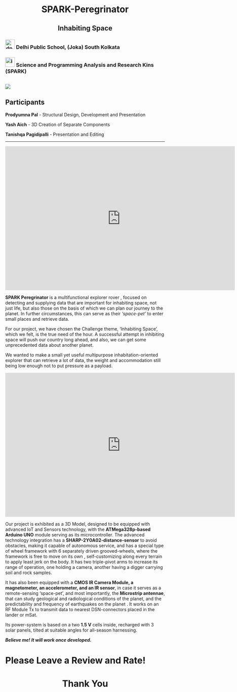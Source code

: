 <h1 style="text-align:center;">SPARK-Peregrinator</h1>

<h2 style="text-align:center;">Inhabiting Space</h2>

### <img src="https://dpsjoka.com/wp-content/uploads/2019/12/dps-society-1.jpg" alt="dps" width="30"> Delhi Public School, (Joka) South Kolkata

### <img src="https://raw.githubusercontent.com/SparkScratch-P/Home/main/favicon.ico" alt="ico" width="30"> Science and Programming Analysis and Research Kins (SPARK)

![](https://img.shields.io/badge/license-Attribution%20ShareAlike%203.0-green.svg)
---

## Participants

**Prodyumna Pal** - Structural Design, Development and Presentation

**Yash Aich** - 3D Creation of Separate Components

**Tanishqa Pagidipalli** - Presentation and Editing

---

<iframe align="center" width="725" height="453" src="https://www.tinkercad.com/embed/6w9dvYGZyTJ?editbtn=1" frameborder="0" marginwidth="0" marginheight="0" scrolling="no"></iframe>



**SPARK Peregrinator** is a multifunctional explorer rover , focused on detecting and supplying data that are important for inhabiting space, not just life, but also those on the basis of which we can plan our journey to the planet. In further circumstances, this can serve as their _‘space-pet’_ to enter small places and retrieve data.



For our project, we have chosen the Challenge theme, ‘Inhabiting Space’, which we felt, is the true need of the hour. A successful attempt in inhibiting space will push our country long ahead, and also, we can get some unprecedented data about another planet.

We wanted to make a small yet useful multipurpose inhabitation-oriented explorer that can retrieve a lot of data, the weight and accommodation still being low enough not  to put  pressure as a payload.


<iframe width="725" height="453" src="https://www.youtube.com/embed/3ZrtOo7Gt3s" title="YouTube video player" frameborder="0" allow="accelerometer; autoplay; clipboard-write; encrypted-media; gyroscope; picture-in-picture" allowfullscreen></iframe>

Our project is exhibited as a 3D Model, designed to be equipped with advanced IoT and Sensors technology, with the **ATMega328p-based  Arduino UNO** module serving as its microcontroller.
The advanced technology integration has a **SHARP-2Y0A02-distance-sensor** to avoid obstacles, making it capable of autonomous service, and has a special type of wheel framework with 6 separately driven grooved-wheels, where the framework is free to move on its own , self-customizing along every terrain to apply least jerk on the body. It has two triple-pivot arms to increase its range of operation, one holding a camera, another having a digger carrying soil and rock samples.

It has also been equipped with a **CMOS IR Camera Module, a magnetometer, an accelerometer, and an IR sensor**, in case it serves as a remote-sensing ‘space-pet’, and most importantly, the **Microstrip antennae**, that can study geological and radiological conditions of the planet, and the predictability and frequency of earthquakes on the planet . It works on an RF Module Tx to transmit data to nearest DSN-connectors placed in the lander or mSat.

Its power-system is based on a two **1.5 V** cells inside, recharged with 3 solar panels, tilted at suitable angles for all-season harnessing.

***Believe me! It will work once developed.***            

<!-- ShareThis BEGIN --><div class="sharethis-inline-share-buttons"></div><!-- ShareThis END -->

# Please Leave a Review and Rate!

<div class="powr-reviews" id="25b5af14_1639799438"></div><script src="https://www.powr.io/powr.js?platform=html"></script>

<h1 style="text-align:center;">Thank You</h1>
